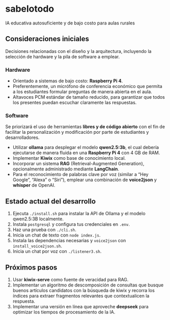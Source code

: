 # sabelotodo
IA educativa autosuficiente y de bajo costo para aulas rurales

## Consideraciones iniciales

Decisiones relacionadas con el diseño y la arquitectura, incluyendo la selección de hardware y la pila de software a emplear.

### Hardware

* Orientado a sistemas de bajo costo: **Raspberry Pi 4**.
* Preferentemente, un micrófono de conferencia económico que permita a los estudiantes formular preguntas de manera abierta en el aula.
* Altavoces PCM estándar de tamaño reducido, para garantizar que todos los presentes puedan escuchar claramente las respuestas.

### Software

Se priorizará el uso de herramientas **libres y de código abierto** con el fin de facilitar la personalización y modificación por parte de estudiantes y desarrolladores.

* Utilizar **ollama** para desplegar el modelo **qwen2.5:3b**, el cual debería ejecutarse de manera fluida en una **Raspberry Pi 4** con 4 GB de RAM.
* Implementar **Kiwix** como base de conocimiento local.
* Incorporar un sistema **RAG** (Retrieval-Augmented Generation), opcionalmente administrado mediante **LangChain**.
* Para el reconocimiento de palabras clave por voz (similar a “Hey Google”, “Alexa” o “Siri”), emplear una combinación de **voice2json** y **whisper** de OpenAI.

## Estado actual del desarrollo

1. Ejecuta `./install.sh` para instalar la API de Ollama y el modelo qwen2.5:3B localmente.  
2. Instala `postgresql` y configura tus credenciales en `.env`.  
3. Haz una prueba con `./cli.sh`.  
4. Inicia un chat de texto con `node index.js`.
5. Instala las dependencias necesarias y `voice2json` con `install_voice2json.sh`.
5. Inicia un chat por voz con `./listener3.sh`.  

## Próximos pasos

1. Usar **kiwix-serve** como fuente de veracidad para RAG.  
2. Implementar un algoritmo de descomposición de consultas que busque buenos artículos candidatos con la búsqueda de kiwix y recorra los índices para extraer fragmentos relevantes que contextualicen la respuesta.  
3. Implementar una versión en línea que aproveche **deepseek** para optimizar los tiempos de procesamiento de la IA.  
